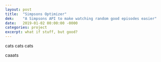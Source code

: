 ```yaml
---
layout: post
title:  "Simpsons Optimizer"
dek:    "A Simpsons API to make watching random good episodes easier"
date:   2019-01-02 00:00:00 -0000
categories: project
excerpt: what if stuff, but good?
---
```


cats cats cats

caaats
